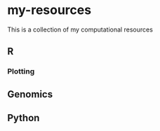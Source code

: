 # my-resources
This is a collection of my computational resources

## R

### Plotting

## Genomics

## Python
